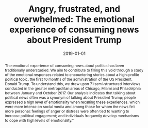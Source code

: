 ---
title: "Angry, frustrated, and overwhelmed: The emotional experience of consuming news about President Trump"
date: 2019-01-01
publishDate: 2019-01-01
authors: ["Celeste Wagner", "Pablo Boczkowski"]
publication_types: ["2"]
abstract: The emotional experience of consuming news about politics has been traditionally understudied. We aim to contribute to filling this void through a study of the emotional responses related to encountering stories about a high-profile political topic, the first 10 months of the administration of the US President, Donald Trump. To understand this, we draw upon 71 semi-structured interviews conducted in the greater metropolitan areas of Chicago, Miami and Philadelphia between January and October 2017. Our analysis indicates that talking about political news often was a synonym of talking about President Trump; people expressed a high level of emotionality when recalling these experiences, which were more intense on social media and among those for whom the news felt more personal; feelings of anger or distress were often tied to wanting to increase political engagement; and individuals frequently develop mechanisms to cope with high levels of emotionality."
featured: false
image:
  preview_only: true
publication: "*Journalism*"
url_pdf: "https://doi.org/10.1177/1464884919878545"
doi: "10.1177/1464884919878545"
---